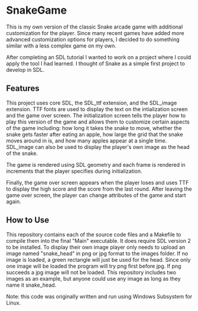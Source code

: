 # SnakeGame
This is my own version of the classic Snake arcade game with additional customization for the player. Since many recent games have added more advanced customization options for players, I decided to do something similar with a less complex game on my own. 

After completing an SDL tutorial I wanted to work on a project where I could apply the tool I had learned. I thought of Snake as a simple first project to develop in SDL.

## Features
This project uses core SDL, the SDL_ttf extension, and the SDL_image extension. TTF fonts are used to display the text on the intialization screen and the game over screen. The initialization screen tells the player how to play this version of the game and allows them to customize certain aspects of the game including: how long it takes the snake to move, whether the snake gets faster after eating an apple, how large the grid that the snake moves around in is, and how many apples appear at a single time. SDL_image can also be used to display the player's own image as the head of the snake.

The game is rendered using SDL geometry and each frame is rendered in increments that the player specifies during initialization. 

Finally, the game over screen appears when the player loses and uses TTF to display the high score and the score from the last round. After leaving the game over screen, the player can change attributes of the game and start again. 

## How to Use
This repository contains each of the source code files and a Makefile to compile them into the final "Main" executable. It does require SDL version 2 to be installed. To display their own image player only needs to upload an image named "snake_head" in png or jpg format to the images folder. If no image is loaded, a green rectangle will just be used for the head. Since only one image will be loaded the program will try png first before jpg. If png succeeds a jpg image will not be loaded. This repository includes two images as an example, but anyone could use any image as long as they name it snake_head. 


Note: this code was originally written and run using Windows Subsystem for Linux.
